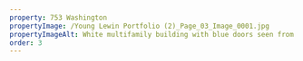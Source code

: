 ```yaml
---
property: 753 Washington
propertyImage: /Young Lewin Portfolio (2)_Page_03_Image_0001.jpg
propertyImageAlt: White multifamily building with blue doors seen from the street.
order: 3
---
```


